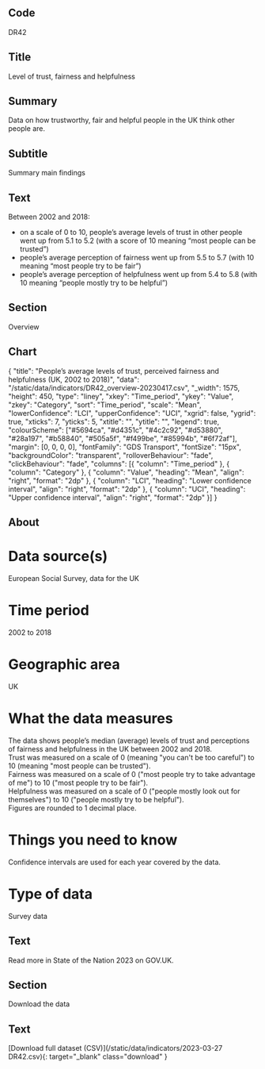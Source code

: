 ## Code
DR42

## Title
Level of trust, fairness and helpfulness

## Summary
Data on how trustworthy, fair and helpful people in the UK think other people are.

## Subtitle
Summary main findings

## Text
Between 2002 and 2018:

<ul class="govuk-list">
<li>on a scale of 0 to 10, people’s average levels of trust in other people went up from 5.1 to 5.2 (with a score of 10 meaning “most people can be trusted”)</li>
<li>people’s average perception of fairness went up from 5.5 to 5.7 (with 10 meaning “most people try to be fair”)</li>
<li>people’s average perception of helpfulness went up from 5.4 to 5.8 (with 10 meaning “people mostly try to be helpful”)</li>
</ul>

## Section
Overview

## Chart
{ "title": "People’s average levels of trust, perceived fairness and helpfulness (UK, 2002 to 2018)", "data": "/static/data/indicators/DR42_overview-20230417.csv", "_width": 1575, "height": 450, "type": "liney", "xkey": "Time_period", "ykey": "Value", "zkey": "Category", "sort": "Time_period", "scale": "Mean", "lowerConfidence": "LCI", "upperConfidence": "UCI", "xgrid": false, "ygrid": true, "xticks": 7, "yticks": 5, "xtitle": "", "ytitle": "", "legend": true, "colourScheme": ["#5694ca", "#d4351c", "#4c2c92", "#d53880", "#28a197", "#b58840", "#505a5f", "#f499be", "#85994b", "#6f72af"], "margin": [0, 0, 0, 0], "fontFamily": "GDS Transport", "fontSize": "15px", "backgroundColor": "transparent", "rolloverBehaviour": "fade", "clickBehaviour": "fade", "columns": [{ "column": "Time_period" }, { "column": "Category" }, { "column": "Value", "heading": "Mean", "align": "right", "format": "2dp" }, { "column": "LCI", "heading": "Lower confidence interval", "align": "right", "format": "2dp" }, { "column": "UCI", "heading": "Upper confidence interval", "align": "right", "format": "2dp" }] }

## About
# Data source(s)
European Social Survey, data for the UK

# Time period
2002 to 2018

# Geographic area
UK

# What the data measures
The data shows people’s median (average) levels of trust and perceptions of fairness and helpfulness in the UK between 2002 and 2018.
<br>
Trust was measured on a scale of 0 (meaning "you can't be too careful") to 10 (meaning "most people can be trusted").
<br>
Fairness was measured on a scale of 0 ("most people try to take advantage of me") to 10 ("most people try to be fair").
<br>
Helpfulness was measured on a scale of 0 ("people mostly look out for themselves") to 10 ("people mostly try to be helpful").
<br>
Figures are rounded to 1 decimal place.

# Things you need to know
Confidence intervals are used for each year covered by the data.

# Type of data
Survey data

## Text
Read more in State of the Nation 2023 on GOV.UK.

## Section
Download the data

## Text
[Download full dataset (CSV)](/static/data/indicators/2023-03-27 DR42.csv){: target="_blank" class="download" }
